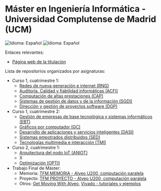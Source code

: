 # Máster en Ingeniería Informática - Universidad Complutense de Madrid (UCM)

![Idioma: Español](https://img.shields.io/badge/Idioma-Español-green.svg)
![Idioma: Español](https://img.shields.io/badge/Años_académicos-2022/2024-blue.svg)

Enlaces relevantes:

- [Página web de la titulación](https://informatica.ucm.es/master-en-ingenieria-informatica)

Lista de repositorios organizados por asignaturas:

- Curso 1, cuatrimestre 1:
  - [Redes de nueva generación e internet (RNG)](https://github.com/MarioInf-Master-CompuerScience-UCM/Redes-De-Nueva-Generacion)
  - [Auditoría, Calidad y fiabilidad informáticas (ACFI)](https://github.com/MarioInf-Master-CompuerScience-UCM/Auditoria_Calidad_Fiabilidad)
  - [Computación de altas prestaciones (CAP)](https://github.com/MarioInf-Master-CompuerScience-UCM/ComputacionAltasPrestaciones)
  - [Sistemas de gestión de datos y de la información (SGDI)](https://github.com/MarioInf-Master-CompuerScience-UCM/Gestion_datosInformacion)
  - [Dirección y gestión de proyectos software (DGP)](https://github.com/MarioInf-Master-CompuerScience-UCM/Gestion_proyectosSoftware)
- Curso 1, cuatrimestre 2:
  - [Gestión de empresas de base tecnológica y sistemas informáticos (EBT)](https://github.com/MarioInf-Master-CompuerScience-UCM/Gestion_empresasTecnologicas)
  - [Gráficos por computador (GC)](https://github.com/MarioInf-Master-CompuerScience-UCM/GraficosComputador)
  - [Desarrollo de aplicaciones y servicios inteligentes (DASI)](https://github.com/MarioInf-Master-CompuerScience-UCM/Desarrollo-de-aplicaciones-y-servicios-inteligentes)
  - [Sistemas empotrados distribuidos (SED)](https://github.com/MarioInf-Master-CompuerScience-UCM/Sistemas-empotrados-distribuidos?tab=readme-ov-file)
  - [Tecnologías multimedia e interacción (TMI)](https://github.com/MarioInf-Master-CompuerScience-UCM/Tecnologias-multimedia-e-interaccion)
- Curso 2, cuatrimestre 1:
  - [Arquitectura del nodo IoT (ANIOT)](https://github.com/MarioInf-Master-CompuerScience-UCM/Arquitectura-de-nodo-IoT)
  - X
  - [Optimización (OPTI)](https://github.com/MarioInf-Master-CompuerScience-UCM/Optimizacion)
- Trabajo Final de Máster:
  - Memoria: [TFM MEMORIA - Alveo U200, computación paralela](https://github.com/MarioInf-Master-CompuerScience-UCM/TFM-MEMORY_u200_parallelComputation)
  - Proyecto: [TFM PROYECTO - Alveo U200, computación paralela](https://github.com/MarioInf-Master-CompuerScience-UCM/TFM-PROJECT_u200_parallelComputation)
  - Otros: [Get Moving With Alveo](https://github.com/MarioInf-Master-CompuerScience-UCM/Get_Moving_With_Alveo), [Vivado - tutoriales y ejemplos](https://github.com/MarioInf-Master-CompuerScience-UCM/Vivado_tutorialsAndExamples)
